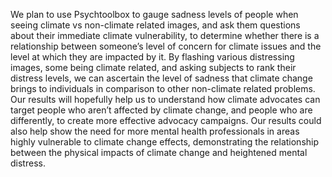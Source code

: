 We plan to use Psychtoolbox to gauge sadness levels of people when seeing climate vs non-climate related images, and ask them questions about their immediate climate vulnerability, to determine whether there is a relationship between someone’s level of concern for climate issues and the level at which they are impacted by it. 
By flashing various distressing images, some being climate related, and asking subjects to rank their distress levels, we can ascertain the level of sadness that climate change brings to individuals in comparison to other non-climate related problems. 
Our results will hopefully help us to understand how climate advocates can target people who aren’t affected by climate change, and people who are differently, to create more effective advocacy campaigns. Our results could also help show the need for more mental health professionals in areas highly vulnerable to climate change effects, demonstrating the relationship between the physical impacts of climate change and heightened mental distress.
